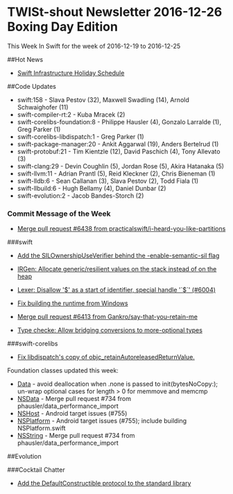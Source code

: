 # TWISt-shout Newsletter 2016-12-26 Boxing Day Edition
This Week In Swift for the week of 2016-12-19 to 2016-12-25

##Hot News

* [Swift Infrastructure Holiday Schedule](https://lists.swift.org/pipermail/swift-dev/Week-of-Mon-20161219/003735.html)

##Code Updates

* swift:158 - Slava Pestov (32), Maxwell Swadling (14), Arnold Schwaighofer (11)
* swift-compiler-rt:2 - Kuba Mracek (2)
* swift-corelibs-foundation:8 - Philippe Hausler (4), Gonzalo Larralde (1), Greg Parker (1)
* swift-corelibs-libdispatch:1 - Greg Parker (1)
* swift-package-manager:20 - Ankit Aggarwal (19), Anders Bertelrud (1)
* swift-protobuf:21 - Tim Kientzle (12), David Paschich (4), Tony Allevato (3)
* swift-clang:29 - Devin Coughlin (5), Jordan Rose (5), Akira Hatanaka (5)
* swift-llvm:11 - Adrian Prantl (5), Reid Kleckner (2), Chris Bieneman (1)
* swift-lldb:6 - Sean Callanan (3), Slava Pestov (2), Todd Fiala (1)
* swift-llbuild:6 - Hugh Bellamy (4), Daniel Dunbar (2)
* swift-evolution:2 - Jacob Bandes-Storch (2)

### Commit Message of the Week

* [Merge pull request #6438 from practicalswift/i-heard-you-like-partitions](http://github.com/apple/swift/commit/9c738f6b58ad9a82361dfe5646126831a0b9b332)

###swift

* [Add the SILOwnershipUseVerifier behind the -enable-semantic-sil flag](://github.com/apple/swift/commit/ef6462de47927cc785097e34830070d226ae5f29)

* [IRGen: Allocate generic/resilient values on the stack instead of on the heap](http://github.com/apple/swift/commit/cd1037b799402f4d68322011ef1b196f94281cea)

* [Lexer: Disallow '$' as a start of identifier, special handle '`$`' (#6004)](http://github.com/apple/swift/commit/509db744f12de08b83fa169dc7353c16b9e5475f)
  
* [Fix building the runtime from Windows](http://github.com/apple/swift/commit/75533d9dac2adf874102be331c302d90daa4f1cd)
  
* [Merge pull request #6413 from Gankro/say-that-you-retain-me](http://github.com/apple/swift/commit/9607ed536fa30ca18c78e31e232287ef60817c5b)

* [Type checke: Allow bridging conversions to more-optional types](http://github.com/apple/swift/commit/f7b5d9d69e91e4a48012c6f608dba3c4cff89b28)

###swift-corelibs
* [Fix libdispatch's copy of objc_retainAutoreleasedReturnValue.](http://github.com/apple/swift-corelibs-libdispatch/commit/012f48b05b0aa62b95f034236e98685175fc4d2c)

Foundation classes updated this week:

* [Data](https://github.com/apple/swift-corelibs-foundation/commits/master/Foundation/Data.swift) - avoid deallocation when .none is passed to init(bytesNoCopy:); un-wrap optional cases for length > 0 for memmove and memcmp
* [NSData](https://github.com/apple/swift-corelibs-foundation/commits/master/Foundation/NSData.swift) - Merge pull request #734 from phausler/data_performance_import
* [NSHost](https://github.com/apple/swift-corelibs-foundation/commits/master/Foundation/NSHost.swift) - Android target issues (#755)
* [NSPlatform](https://github.com/apple/swift-corelibs-foundation/commits/master/Foundation/NSPlatform.swift) - Android target issues (#755); include building NSPlatform.swift
* [NSString](https://github.com/apple/swift-corelibs-foundation/commits/master/Foundation/NSString.swift) - Merge pull request #734 from phausler/data_performance_import

##Evolution

###Cocktail Chatter

* [Add the DefaultConstructible protocol to the standard library](https://lists.swift.org/pipermail/swift-evolution/Week-of-Mon-20161219/029639.html)
